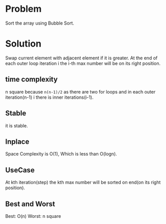 # Problem

Sort the array using Bubble Sort.

# Solution

Swap current element with adjacent element if it is greater. At the end of each outer loop iteration i the i-th max number will be on its right position.

## time complexity

n square because `n(n-1)/2` as there are two for loops and in each outer iteration(n-1) i there is inner iterations(i-1).

## Stable

it is stable.

## Inplace

Space Complexity is O(1), Which is less than O(logn).

## UseCase

At kth iteration(step) the kth max number will be sorted on end(on its right position).

## Best and Worst

Best: O(n)
Worst: n square
